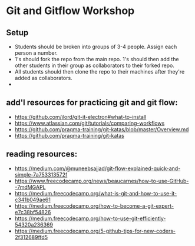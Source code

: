 # Git and Gitflow Workshop
<!-- Created by [Alyssa Graham](https://github.com/agraham0925) and [Marie Trull](https://github.com/marietrull) to help web development students practice the gitflow process in a team setting. -->

## Setup
* Students should be broken into groups of 3-4 people. Assign each person a number.
* 1's should fork the repo from the main repo. 1's should then add the other students in their group as collaborators to their forked repo.
* All students should then clone the repo to their machines after they're added as collaborators. 
*






## add'l resources for practicing git and git flow:
* https://github.com/jlord/git-it-electron#what-to-install
* https://www.atlassian.com/git/tutorials/comparing-workflows
* https://github.com/praqma-training/git-katas/blob/master/Overview.md
* https://github.com/praqma-training/git-katas

## reading resources:
* https://medium.com/@muneebsajjad/git-flow-explained-quick-and-simple-7a753313572f
* https://www.freecodecamp.org/news/beaucarnes/how-to-use-GitHub--7mdMGAPL
* https://medium.freecodecamp.org/what-is-git-and-how-to-use-it-c341b049ae61
* https://medium.freecodecamp.org/how-to-become-a-git-expert-e7c38bf54826
* https://medium.freecodecamp.org/how-to-use-git-efficiently-54320a236369
* https://medium.freecodecamp.org/5-github-tips-for-new-coders-2f312689ffd5 
